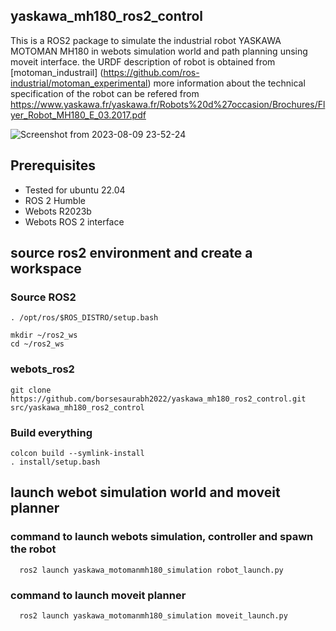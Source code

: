 ## yaskawa_mh180_ros2_control
 This is a ROS2 package to simulate the industrial robot YASKAWA MOTOMAN MH180 in webots simulation world and path planning unsing moveit interface.
 the URDF description of robot is obtained from [motoman_industrail] (https://github.com/ros-industrial/motoman_experimental) more information about the technical specification of the robot can be refered from https://www.yaskawa.fr/yaskawa.fr/Robots%20d%27occasion/Brochures/Flyer_Robot_MH180_E_03.2017.pdf
 
![Screenshot from 2023-08-09 23-52-24](https://github.com/borsesaurabh2022/yaskawa_mh180_ros2_control/assets/103029292/1a6101eb-f836-4ac1-80f4-4079a5fe1ba9)

## Prerequisites
  - Tested for ubuntu 22.04
  - ROS 2 Humble
  - Webots R2023b
  - Webots ROS 2 interface

## source ros2 environment and create a workspace
  ### Source ROS2
    . /opt/ros/$ROS_DISTRO/setup.bash

    mkdir ~/ros2_ws
    cd ~/ros2_ws

  ### webots_ros2
    git clone https://github.com/borsesaurabh2022/yaskawa_mh180_ros2_control.git src/yaskawa_mh180_ros2_control

  ### Build everything
    colcon build --symlink-install
    . install/setup.bash

## launch webot simulation world and moveit planner
  ### command to launch webots simulation, controller and spawn the robot
      
      ros2 launch yaskawa_motomanmh180_simulation robot_launch.py

  ### command to launch moveit planner
      
      ros2 launch yaskawa_motomanmh180_simulation moveit_launch.py

